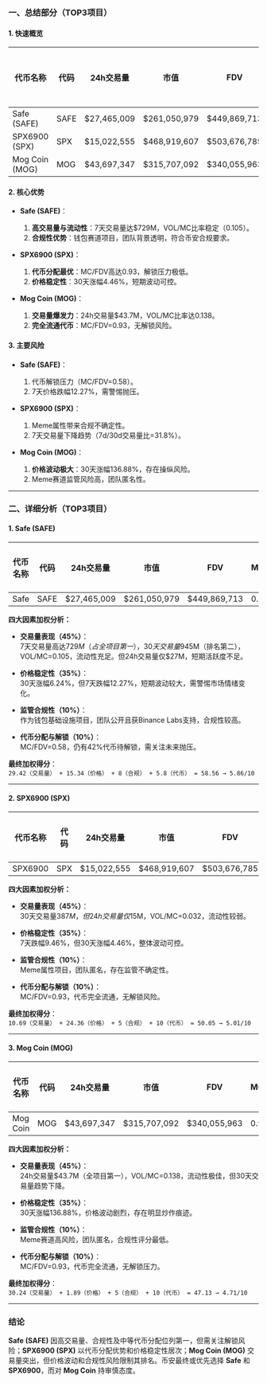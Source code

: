 ### 一、总结部分（TOP3项目）

#### 1. 快速概览
| 代币名称       | 代码 | 24h交易量     | 市值         | FDV          | MC/FDV | 总评分(1-10分) |
|----------------|------|---------------|--------------|--------------|--------|---------------|
| Safe (SAFE)    | SAFE | $27,465,009   | $261,050,979 | $449,869,713 | 0.58   | 5.86          |
| SPX6900 (SPX)  | SPX  | $15,022,555   | $468,919,607 | $503,676,785 | 0.93   | 5.01          |
| Mog Coin (MOG) | MOG  | $43,697,347   | $315,707,092 | $340,055,963 | 0.93   | 4.71          |

#### 2. 核心优势
- **Safe (SAFE)**：  
  1. **高交易量与流动性**：7天交易量达$729M，VOL/MC比率稳定（0.105）。  
  2. **合规性优势**：钱包赛道项目，团队背景透明，符合币安合规要求。  

- **SPX6900 (SPX)**：  
  1. **代币分配最优**：MC/FDV高达0.93，解锁压力极低。  
  2. **价格稳定性**：30天涨幅4.46%，短期波动可控。  

- **Mog Coin (MOG)**：  
  1. **交易量爆发力**：24h交易量$43.7M，VOL/MC比率达0.138。  
  2. **完全流通代币**：MC/FDV=0.93，无解锁风险。  

#### 3. 主要风险
- **Safe (SAFE)**：  
  1. 代币解锁压力（MC/FDV=0.58）。  
  2. 7天价格跌幅12.27%，需警惕抛压。  

- **SPX6900 (SPX)**：  
  1. Meme属性带来合规不确定性。  
  2. 7天交易量下降趋势（7d/30d交易量比=31.8%）。  

- **Mog Coin (MOG)**：  
  1. **价格波动极大**：30天涨幅136.88%，存在操纵风险。  
  2. Meme赛道监管风险高，团队匿名性。  

---

### 二、详细分析（TOP3项目）

#### 1. **Safe (SAFE)**
| 代币名称 | 代码 | 24h交易量    | 市值         | FDV          | MC/FDV | 交易量得分(45%) | 价格稳定性得分(35%) | 合规性得分(10%) | 代币分配得分(10%) | 总评分 |
|----------|------|--------------|--------------|--------------|--------|-----------------|---------------------|-----------------|-------------------|--------|
| Safe     | SAFE | $27,465,009  | $261,050,979 | $449,869,713 | 0.58   | 29.42           | 15.34               | 8               | 5.8               | 5.86   |

**四大因素加权分析：**
- **交易量表现（45%）**：  
  7天交易量高达$729M（占全项目第一），30天交易量$945M（排名第二），VOL/MC=0.105，流动性充足。但24h交易量仅$27M，短期活跃度不足。  

- **价格稳定性（35%）**：  
  30天涨幅6.24%，但7天跌幅12.27%，短期波动较大，需警惕市场情绪变化。  

- **监管合规性（10%）**：  
  作为钱包基础设施项目，团队公开且获Binance Labs支持，合规性较高。  

- **代币分配与解锁（10%）**：  
  MC/FDV=0.58，仍有42%代币待解锁，需关注未来抛压。  

**最终加权得分**：  
`29.42（交易量） + 15.34（价格） + 8（合规） + 5.8（代币） = 58.56 → 5.86/10`  

---

#### 2. **SPX6900 (SPX)**
| 代币名称 | 代码 | 24h交易量    | 市值         | FDV          | MC/FDV | 交易量得分(45%) | 价格稳定性得分(35%) | 合规性得分(10%) | 代币分配得分(10%) | 总评分 |
|----------|------|--------------|--------------|--------------|--------|-----------------|---------------------|-----------------|-------------------|--------|
| SPX6900  | SPX  | $15,022,555  | $468,919,607 | $503,676,785 | 0.93   | 10.69           | 24.36               | 5               | 10                | 5.01   |

**四大因素加权分析：**
- **交易量表现（45%）**：  
  30天交易量$387M，但24h交易量仅$15M，VOL/MC=0.032，流动性较弱。  

- **价格稳定性（35%）**：  
  7天跌幅9.46%，但30天涨幅4.46%，整体波动可控。  

- **监管合规性（10%）**：  
  Meme属性项目，团队匿名，存在监管不确定性。  

- **代币分配与解锁（10%）**：  
  MC/FDV=0.93，代币完全流通，无解锁风险。  

**最终加权得分**：  
`10.69（交易量） + 24.36（价格） + 5（合规） + 10（代币） = 50.05 → 5.01/10`  

---

#### 3. **Mog Coin (MOG)**
| 代币名称 | 代码 | 24h交易量    | 市值         | FDV          | MC/FDV | 交易量得分(45%) | 价格稳定性得分(35%) | 合规性得分(10%) | 代币分配得分(10%) | 总评分 |
|----------|------|--------------|--------------|--------------|--------|-----------------|---------------------|-----------------|-------------------|--------|
| Mog Coin | MOG  | $43,697,347  | $315,707,092 | $340,055,963 | 0.93   | 30.24           | 1.89                | 5               | 10                | 4.71   |

**四大因素加权分析：**
- **交易量表现（45%）**：  
  24h交易量$43.7M（全项目第一），VOL/MC=0.138，流动性极佳，但30天交易量趋势下降。  

- **价格稳定性（35%）**：  
  30天涨幅136.88%，价格波动剧烈，存在明显炒作痕迹。  

- **监管合规性（10%）**：  
  Meme赛道高风险，团队匿名，合规性评分最低。  

- **代币分配与解锁（10%）**：  
  MC/FDV=0.93，代币完全流通，无解锁压力。  

**最终加权得分**：  
`30.24（交易量） + 1.89（价格） + 5（合规） + 10（代币） = 47.13 → 4.71/10`  

---

### 结论
**Safe (SAFE)** 因高交易量、合规性及中等代币分配位列第一，但需关注解锁风险；**SPX6900 (SPX)** 以代币分配优势和价格稳定性居次；**Mog Coin (MOG)** 交易量突出，但价格波动和合规性风险限制其排名。币安最终或优先选择 **Safe** 和 **SPX6900**，而对 **Mog Coin** 持审慎态度。